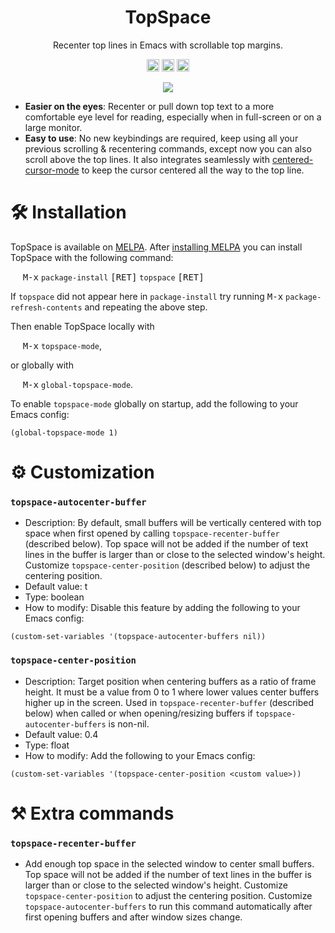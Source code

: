 <h1 align="center"> TopSpace </h1>
<p align="center">Recenter top lines in Emacs with scrollable top margins.</p>

<!-- padding cursor -->

<p align="center">
  <a href="http://melpa.org/#/topspace"><img src="http://melpa.org/packages/topspace-badge.svg" height="20"/></a>
  <a href="http://stable.melpa.org/#/topspace"><img src="http://stable.melpa.org/packages/topspace-badge.svg" height="20"/></a>
  <a href="https://www.gnu.org/licenses/gpl-3.0"><img src="https://img.shields.io/badge/License-GPLv3-blue.svg" height="20"/></a>
</p>

<p align="center"><img src="https://user-images.githubusercontent.com/12535207/155176914-87390537-10f0-4ee5-9b37-cd798f07df27.gif" /></a></p>

* **Easier on the eyes**: Recenter or pull down top text to a more comfortable eye level for reading, especially when in full-screen or on a large monitor.
* **Easy to use**: No new keybindings are required, keep using all your previous scrolling & recentering commands, except now you can also scroll above the top lines. It also integrates seamlessly with  [centered-cursor-mode][1] to keep the cursor centered all the way to the top line.

# :hammer_and_wrench: Installation

TopSpace is available on [MELPA](http://melpa.org).
After [installing MELPA](https://melpa.org/#/getting-started) you can install TopSpace with the following command:

&nbsp;&nbsp;&nbsp;&nbsp; <kbd>M-x</kbd> `package-install` <kbd>[RET]</kbd> `topspace` <kbd>[RET]</kbd>

If `topspace` did not appear here in `package-install` try running <kbd>M-x</kbd> `package-refresh-contents` and repeating the above step.

Then enable TopSpace locally with

&nbsp;&nbsp;&nbsp;&nbsp; <kbd>M-x</kbd> `topspace-mode`,

or globally with

&nbsp;&nbsp;&nbsp;&nbsp; <kbd>M-x</kbd> `global-topspace-mode`.

To enable `topspace-mode` globally on startup, add the following to your Emacs config:
```
(global-topspace-mode 1)
```

# :gear: Customization
### `topspace-autocenter-buffer`
* Description: By default, small buffers will be vertically centered with top space when first opened by calling `topspace-recenter-buffer` (described below).
Top space will not be added if the number of text lines in the buffer is larger
than or close to the selected window's height.
Customize `topspace-center-position` (described below) to adjust the centering position.
* Default value: t
* Type: boolean
* How to modify: Disable this feature by adding the following to your Emacs config:
```
(custom-set-variables '(topspace-autocenter-buffers nil))
```

### `topspace-center-position`
* Description: Target position when centering buffers as a ratio of frame height. It must be a value from 0 to 1 where lower values center buffers higher up in the screen. Used in `topspace-recenter-buffer` (described below) when called or when opening/resizing buffers if `topspace-autocenter-buffers` is non-nil.
* Default value: 0.4
* Type: float
* How to modify: Add the following to your Emacs config:
```
(custom-set-variables '(topspace-center-position <custom value>))
```

# :hammer_and_pick: Extra commands

### `topspace-recenter-buffer`
* Add enough top space in the selected window to center small buffers.
Top space will not be added if the number of text lines in the buffer is larger
than or close to the selected window's height.
Customize `topspace-center-position` to adjust the centering position.
Customize `topspace-autocenter-buffers` to run this command automatically
after first opening buffers and after window sizes change.

[1]: https://github.com/andre-r/centered-cursor-mode.el
